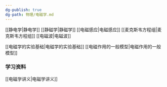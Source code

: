 ```yaml
---
dg-publish: true
dg-path: 物理/电磁学.md
---
```

[[静电学\|静电学]]
[[静磁学\|静磁学]]
[[电磁感应\|电磁感应]]
[[麦克斯韦方程组\|麦克斯韦方程组]]
[[电磁波\|电磁波]]

[[电磁学的实验基础\|电磁学的实验基础]]
[[电磁作用的一般模型\|电磁作用的一般模型]]
### 学习资料
[[电磁学讲义\|电磁学讲义]]
